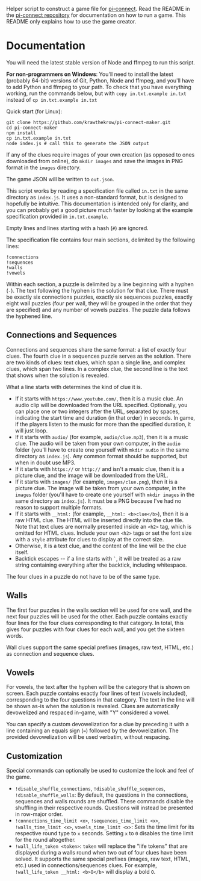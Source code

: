 Helper script to construct a game file for [pi-connect](https://krawthekrow.github.io/pi-connect/). Read the README in the [pi-connect repository](https://github.com/krawthekrow/pi-connect) for documentation on how to run a game. This README only explains how to use the game creator.

Documentation
=============

You will need the latest stable version of Node and ffmpeg to run this script.

__For non-programmers on Windows__: You'll need to install the latest (probably 64-bit) versions of Git, Python, Node and ffmpeg, and you'll have to add Python and ffmpeg to your path. To check that you have everything working, run the commands below, but with `copy in.txt.example in.txt` instead of `cp in.txt.example in.txt`

Quick start (for Linux):

```
git clone https://github.com/krawthekrow/pi-connect-maker.git
cd pi-connect-maker
npm install
cp in.txt.example in.txt
node index.js # call this to generate the JSON output
```

If any of the clues require images of your own creation (as opposed to ones downloaded from online), do `mkdir images` and save the images in PNG format in the `images` directory.

The game JSON will be written to `out.json`.

This script works by reading a specification file called `in.txt` in the same directory as `index.js`. It uses a non-standard format, but is designed to hopefully be intuitive. This documentation is intended only for clarity, and you can probably get a good picture much faster by looking at the example specification provided in `in.txt.example`.

Empty lines and lines starting with a hash (`#`) are ignored.

The specification file contains four main sections, delimited by the following lines:

```
!connections
!sequences
!walls
!vowels
```

Within each section, a puzzle is delimited by a line beginning with a hyphen (`-`). The text following the hyphen is the solution for that clue. There must be exactly six connections puzzles, exactly six sequences puzzles, exactly eight wall puzzles (four per wall, they will be grouped in the order that they are specified) and any number of vowels puzzles. The puzzle data follows the hyphened line.

Connections and Sequences
-------------------------

Connections and sequences share the same format: a list of exactly four clues. The fourth clue in a sequences puzzle serves as the solution. There are two kinds of clues: text clues, which span a single line, and complex clues, which span two lines. In a complex clue, the second line is the text that shows when the solution is revealed.

What a line starts with determines the kind of clue it is.

- If it starts with `https://www.youtube.com/`, then it is a music clue. An audio clip will be downloaded from the URL specified. Optionally, you can place one or two integers after the URL, separated by spaces, indicating the start time and duration (in that order) in seconds. In game, if the players listen to the music for more than the specified duration, it will just loop.
- If it starts with `audio/` (for example, `audio/clue.mp3`), then it is a music clue. The audio will be taken from your own computer, in the `audio` folder (you'll have to create one yourself with `mkdir audio` in the same directory as `index.js`). Any common format should be supported, but when in doubt use MP3.
- If it starts with `https://` or `http://` and isn't a music clue, then it is a picture clue, and the image will be downloaded from the URL.
- If it starts with `images/` (for example, `images/clue.png`), then it is a picture clue. The image will be taken from your own computer, in the `images` folder (you'll have to create one yourself with `mkdir images` in the same directory as `index.js`). It must be a PNG because I've had no reason to support multiple formats.
- If it starts with `__html:` (for example, `__html: <b>clue</b>`), then it is a raw HTML clue. The HTML will be inserted directly into the clue tile. Note that text clues are normally presented inside an `<h2>` tag, which is omitted for HTML clues. Include your own `<h2>` tags or set the font size with a `style` attribute for clues to display at the correct size.
- Otherwise, it is a text clue, and the content of the line will be the clue itself.
- Backtick escapes -- if a line starts with `` ` ``, it will be treated as a raw string containing everything after the backtick, including whitespace.

The four clues in a puzzle do not have to be of the same type.

Walls
-----

The first four puzzles in the walls section will be used for one wall, and the next four puzzles will be used for the other. Each puzzle contains exactly four lines for the four clues corresponding to that category. In total, this gives four puzzles with four clues for each wall, and you get the sixteen words.

Wall clues support the same special prefixes (images, raw text, HTML, etc.) as connection and sequence clues.

Vowels
------

For vowels, the text after the hyphen will be the category that is shown on screen. Each puzzle contains exactly four lines of text (vowels included), corresponding to the four questions in that category. The text in the line will be shown as-is when the solution is revealed. Clues are automatically devowelized and respaced in-game, with "Y" considered a vowel.

You can specify a custom devowelization for a clue by preceding it with a line containing an equals sign (`=`) followed by the devowelization. The provided devowelization will be used verbatim, without respacing.

Customization
-------------

Special commands can optionally be used to customize the look and feel of the game.

- `!disable_shuffle_connections`, `!disable_shuffle_sequences`, `!disable_shuffle_walls`: By default, the questions in the connections, sequences and walls rounds are shuffled. These commands disable the shuffling in their respective rounds. Questions will instead be presented in row-major order.
- `!connections_time_limit <x>`, `!sequences_time_limit <x>`, `!walls_time_limit <x>`, `vowels_time_limit <x>`: Sets the time limit for its respective round type to `x` seconds. Setting `x` to `0` disables the time limit for the round altogether.
- `!wall_life_token <token>`: `token` will replace the "life tokens" that are displayed during a walls round when two out of four clues have been solved. It supports the same special prefixes (images, raw text, HTML, etc.) used in connections/sequences clues. For example, `!wall_life_token __html: <b>O</b>` will display a bold `O`.
